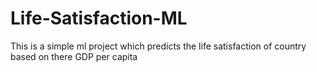 # Life-Satisfaction-ML
This is a simple ml project which predicts the life satisfaction of country based on there GDP per capita
